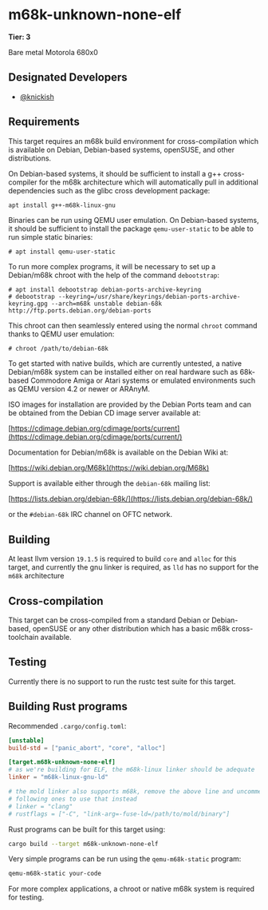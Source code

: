 # m68k-unknown-none-elf

**Tier: 3**

Bare metal Motorola 680x0

## Designated Developers

* [@knickish](https://github.com/knickish)

## Requirements

This target requires an m68k build environment for cross-compilation which
is available on Debian, Debian-based systems, openSUSE, and other distributions.

On Debian-based systems, it should be sufficient to install a g++ cross-compiler for the m68k
architecture which will automatically pull in additional dependencies such as
the glibc cross development package:

```sh
apt install g++-m68k-linux-gnu
```

Binaries can be run using QEMU user emulation. On Debian-based systems, it should be
sufficient to install the package `qemu-user-static` to be able to run simple static
binaries:

```text
# apt install qemu-user-static
```

To run more complex programs, it will be necessary to set up a Debian/m68k chroot with
the help of the command `debootstrap`:

```text
# apt install debootstrap debian-ports-archive-keyring
# debootstrap --keyring=/usr/share/keyrings/debian-ports-archive-keyring.gpg --arch=m68k unstable debian-68k http://ftp.ports.debian.org/debian-ports
```

This chroot can then seamlessly entered using the normal `chroot` command thanks to
QEMU user emulation:

```text
# chroot /path/to/debian-68k
```

To get started with native builds, which are currently untested, a native Debian/m68k
system can be installed either on real hardware such as 68k-based Commodore Amiga or
Atari systems or emulated environments such as QEMU version 4.2 or newer or ARAnyM.

ISO images for installation are provided by the Debian Ports team and can be obtained
from the Debian CD image server available at:

[https://cdimage.debian.org/cdimage/ports/current](https://cdimage.debian.org/cdimage/ports/current/)

Documentation for Debian/m68k is available on the Debian Wiki at:

[https://wiki.debian.org/M68k](https://wiki.debian.org/M68k)

Support is available either through the `debian-68k` mailing list:

[https://lists.debian.org/debian-68k/](https://lists.debian.org/debian-68k/)

or the `#debian-68k` IRC channel on OFTC network.

## Building

At least llvm version `19.1.5` is required to build `core` and `alloc` for this target, and currently the gnu linker is required, as `lld` has no support for the `m68k` architecture

## Cross-compilation

This target can be cross-compiled from a standard Debian or Debian-based, openSUSE or any
other distribution which has a basic m68k cross-toolchain available.

## Testing

Currently there is no support to run the rustc test suite for this target.

## Building Rust programs

Recommended `.cargo/config.toml`:
```toml
[unstable]
build-std = ["panic_abort", "core", "alloc"]

[target.m68k-unknown-none-elf]
# as we're building for ELF, the m68k-linux linker should be adequate
linker = "m68k-linux-gnu-ld"

# the mold linker also supports m68k, remove the above line and uncomment the
# following ones to use that instead
# linker = "clang"
# rustflags = ["-C", "link-arg=-fuse-ld=/path/to/mold/binary"]
```

Rust programs can be built for this target using:

```sh
cargo build --target m68k-unknown-none-elf
```

Very simple programs can be run using the `qemu-m68k-static` program:

```sh
qemu-m68k-static your-code
```

For more complex applications, a chroot or native m68k system is required for testing.
